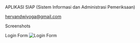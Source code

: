 APLIKASI SIAP (Sistem Informasi dan Administrasi Pemeriksaan)

heryandwiyoga@gmail.com

Screenshots

Login Form
![Login Form](http://file2.heryan.web.id/s/siap-1.png)